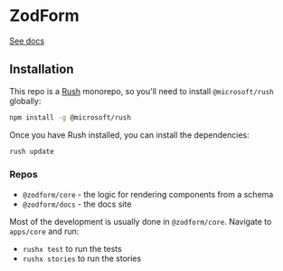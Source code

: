 # ZodForm

[See docs](https://zodform.vercel.app/)

## Installation

This repo is a [Rush](https://rushjs.io/) monorepo, so you'll need to install `@microsoft/rush` globally:

```bash
npm install -g @microsoft/rush
```

Once you have Rush installed, you can install the dependencies:

```bash
rush update
```

### Repos

- `@zodform/core` - the logic for rendering components from a schema
- `@zodform/docs` - the docs site

Most of the development is usually done in `@zodform/core`.
Navigate to `apps/core` and run:
- `rushx test` to run the tests
- `rushx stories` to run the stories
